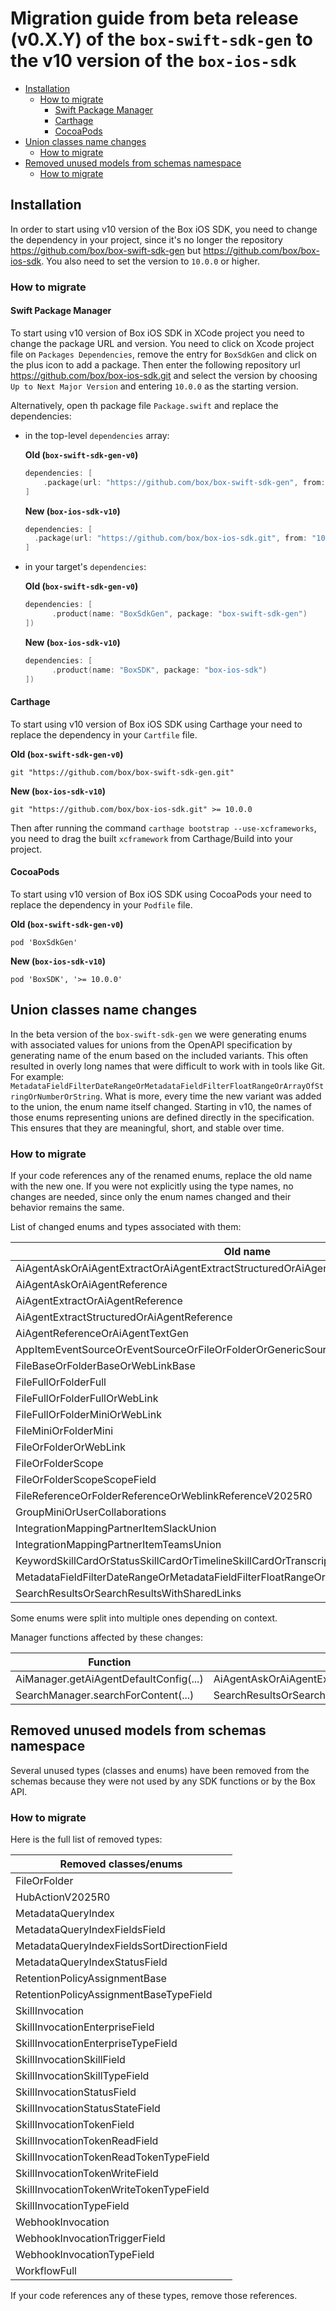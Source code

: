 # Migration guide from beta release (v0.X.Y) of the `box-swift-sdk-gen` to the v10 version of the `box-ios-sdk`

<!-- START doctoc generated TOC please keep comment here to allow auto update -->
<!-- DON'T EDIT THIS SECTION, INSTEAD RE-RUN doctoc TO UPDATE -->

- [Installation](#installation)
  - [How to migrate](#how-to-migrate)
    - [Swift Package Manager](#swift-package-manager)
    - [Carthage](#carthage)
    - [CocoaPods](#cocoapods)
- [Union classes name changes](#union-classes-name-changes)
  - [How to migrate](#how-to-migrate-1)
- [Removed unused models from schemas namespace](#removed-unused-models-from-schemas-namespace)
  - [How to migrate](#how-to-migrate-2)

<!-- END doctoc generated TOC please keep comment here to allow auto update -->

## Installation

In order to start using v10 version of the Box iOS SDK, you need to change the dependency in your project,
since it's no longer the repository https://github.com/box/box-swift-sdk-gen but https://github.com/box/box-ios-sdk.
You also need to set the version to `10.0.0` or higher.

### How to migrate

#### Swift Package Manager

To start using v10 version of Box iOS SDK in XCode project you need to change the package URL and version.
You need to click on Xcode project file on `Packages Dependencies`, remove the entry for `BoxSdkGen` and click on the plus icon to add a package.
Then enter the following repository url https://github.com/box/box-ios-sdk.git and select the version by choosing `Up to Next Major Version` and entering `10.0.0` as the starting version.

Alternatively, open th package file `Package.swift` and replace the dependencies:

- in the top-level `dependencies` array:

  **Old (`box-swift-sdk-gen-v0`)**

  ```swift
  dependencies: [
      .package(url: "https://github.com/box/box-swift-sdk-gen", from: "0.6.0")
  ]
  ```

  **New (`box-ios-sdk-v10`)**

  ```swift
  dependencies: [
    .package(url: "https://github.com/box/box-ios-sdk.git", from: "10.0.0")
  ]
  ```

- in your target's `dependencies`:

  **Old (`box-swift-sdk-gen-v0`)**

  ```swift
  dependencies: [
        .product(name: "BoxSdkGen", package: "box-swift-sdk-gen")
  ])
  ```

  **New (`box-ios-sdk-v10`)**

  ```swift
  dependencies: [
        .product(name: "BoxSDK", package: "box-ios-sdk")
  ])
  ```

#### Carthage

To start using v10 version of Box iOS SDK using Carthage your need to replace the dependency in your `Cartfile` file.

**Old (`box-swift-sdk-gen-v0`)**

```shell
git "https://github.com/box/box-swift-sdk-gen.git"
```

**New (`box-ios-sdk-v10`)**

```shell
git "https://github.com/box/box-ios-sdk.git" >= 10.0.0
```

Then after running the command `carthage bootstrap --use-xcframeworks`, you need to drag the built `xcframework` from Carthage/Build into your project.

#### CocoaPods

To start using v10 version of Box iOS SDK using CocoaPods your need to replace the dependency in your `Podfile` file.

**Old (`box-swift-sdk-gen-v0`)**

```shell
pod 'BoxSdkGen'
```

**New (`box-ios-sdk-v10`)**

```shell
pod 'BoxSDK', '>= 10.0.0'
```

## Union classes name changes

In the beta version of the `box-swift-sdk-gen` we were generating enums with associated values for unions from the OpenAPI specification by generating name of the enum based on the included variants.
This often resulted in overly long names that were difficult to work with in tools like Git. For example: `MetadataFieldFilterDateRangeOrMetadataFieldFilterFloatRangeOrArrayOfStringOrNumberOrString`.
What is more, every time the new variant was added to the union, the enum name itself changed.
Starting in v10, the names of those enums representing unions are defined directly in the specification. This ensures that they are meaningful, short, and stable over time.

### How to migrate

If your code references any of the renamed enums, replace the old name with the new one.
If you were not explicitly using the type names, no changes are needed, since only the enum names changed and their behavior remains the same.

List of changed enums and types associated with them:

| Old name                                                                                   | New name                                                           |
| ------------------------------------------------------------------------------------------ | ------------------------------------------------------------------ |
| AiAgentAskOrAiAgentExtractOrAiAgentExtractStructuredOrAiAgentTextGen                       | AiAgent                                                            |
| AiAgentAskOrAiAgentReference                                                               | AiAskAgent                                                         |
| AiAgentExtractOrAiAgentReference                                                           | AiExtractAgent                                                     |
| AiAgentExtractStructuredOrAiAgentReference                                                 | AiExtractStructuredAgent                                           |
| AiAgentReferenceOrAiAgentTextGen                                                           | AiTextGenAgent                                                     |
| AppItemEventSourceOrEventSourceOrFileOrFolderOrGenericSourceOrUser                         | EventSourceResource                                                |
| FileBaseOrFolderBaseOrWebLinkBase                                                          | AppItemAssociatedItem                                              |
| FileFullOrFolderFull                                                                       | MetadataQueryResultItem                                            |
| FileFullOrFolderFullOrWebLink                                                              | SearchResultWithSharedLinkItem/RecentItemResource/SearchResultItem |
| FileFullOrFolderMiniOrWebLink                                                              | Item                                                               |
| FileMiniOrFolderMini                                                                       | Resource                                                           |
| FileOrFolderOrWebLink                                                                      | LegalHoldPolicyAssignedItem/CollaborationItem                      |
| FileOrFolderScope                                                                          | ResourceScope                                                      |
| FileOrFolderScopeScopeField                                                                | ResourceScopeScopeField                                            |
| FileReferenceOrFolderReferenceOrWeblinkReferenceV2025R0                                    | HubItemReferenceV2025R0                                            |
| GroupMiniOrUserCollaborations                                                              | CollaborationAccessGrantee                                         |
| IntegrationMappingPartnerItemSlackUnion                                                    | IntegrationMappingPartnerItemSlack                                 |
| IntegrationMappingPartnerItemTeamsUnion                                                    | IntegrationMappingPartnerItemTeams                                 |
| KeywordSkillCardOrStatusSkillCardOrTimelineSkillCardOrTranscriptSkillCard                  | SkillCard                                                          |
| MetadataFieldFilterDateRangeOrMetadataFieldFilterFloatRangeOrArrayOfStringOrNumberOrString | MetadataFilterValue                                                |
| SearchResultsOrSearchResultsWithSharedLinks                                                | SearchResultsResponse                                              |

Some enums were split into multiple ones depending on context.

Manager functions affected by these changes:

| Function                               | Old return type                                                      | New return type       |
| -------------------------------------- | -------------------------------------------------------------------- | --------------------- |
| AiManager.getAiAgentDefaultConfig(...) | AiAgentAskOrAiAgentExtractOrAiAgentExtractStructuredOrAiAgentTextGen | AiAgent               |
| SearchManager.searchForContent(...)    | SearchResultsOrSearchResultsWithSharedLinks                          | SearchResultsResponse |

## Removed unused models from schemas namespace

Several unused types (classes and enums) have been removed from the schemas because they were not used by any SDK functions or by the Box API.

### How to migrate

Here is the full list of removed types:

| Removed classes/enums                      |
| ------------------------------------------ |
| FileOrFolder                               |
| HubActionV2025R0                           |
| MetadataQueryIndex                         |
| MetadataQueryIndexFieldsField              |
| MetadataQueryIndexFieldsSortDirectionField |
| MetadataQueryIndexStatusField              |
| RetentionPolicyAssignmentBase              |
| RetentionPolicyAssignmentBaseTypeField     |
| SkillInvocation                            |
| SkillInvocationEnterpriseField             |
| SkillInvocationEnterpriseTypeField         |
| SkillInvocationSkillField                  |
| SkillInvocationSkillTypeField              |
| SkillInvocationStatusField                 |
| SkillInvocationStatusStateField            |
| SkillInvocationTokenField                  |
| SkillInvocationTokenReadField              |
| SkillInvocationTokenReadTokenTypeField     |
| SkillInvocationTokenWriteField             |
| SkillInvocationTokenWriteTokenTypeField    |
| SkillInvocationTypeField                   |
| WebhookInvocation                          |
| WebhookInvocationTriggerField              |
| WebhookInvocationTypeField                 |
| WorkflowFull                               |

If your code references any of these types, remove those references.
